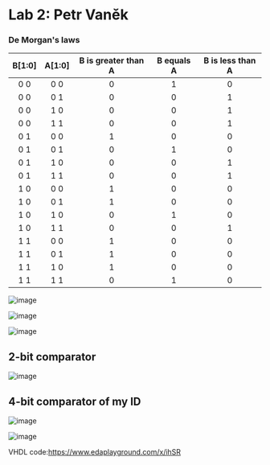 # Lab 2: Petr Vaněk
### De Morgan's laws
| **B[1:0]** | **A[1:0]** |**B is greater than A** | **B equals A** | **B is less than A** | 
| :-: | :-: | :-: | :-: | :-: |
|0 0|	0 0|	0|	1 |	0|
|0 0|	0 1|	0	 |0|	1|
|0 0	|1 0	|0	|0	|1|
|0 0|	1 1|	0|	0|	1|
|0 1	|0 0	|1	|0	|0|
|0 1	|0 1|	0|	1|	0|
|0 1	|1 0	|0	|0	|1|
|0 1	|1 1|	0|	0|	1|
|1 0	|0 0	|1	|0	|0|
|1 0|	0 1|	1	|0	|0|
|1 0	|1 0	|0	|1|	0|
|1 0|	1 1|	0	|0|	1|
|1 1	|0 0	|1	|0	|0|
|1 1	|0 1|	1|	0|	0|
|1 1	|1 0	|1	|0	|0|
|1 1	|1 1|	0|	1|	0|

![image](https://user-images.githubusercontent.com/99393183/154686692-5d8b1d85-f5a6-4aa4-b155-e22b1617b52c.png)


![image](https://user-images.githubusercontent.com/99393183/154686721-1fdd5636-b26b-4f4f-8039-c845a3a7d2f6.png)


![image](https://user-images.githubusercontent.com/99393183/154686883-1bf9e1e8-fc5e-4cbe-958c-31ecdc4e5252.png)



## 2-bit comparator 

![image](https://user-images.githubusercontent.com/99393183/154687667-84c06107-3014-4a4e-a8af-23db110a731e.png)


## 4-bit comparator of my ID

![image](https://user-images.githubusercontent.com/99393183/154687417-069ad487-5fd3-4a30-ada9-153478f56923.png)


![image](https://user-images.githubusercontent.com/99393183/154687621-86382626-bb53-4fe9-bc93-6fcb15ecafd2.png)



VHDL code:https://www.edaplayground.com/x/ihSR

